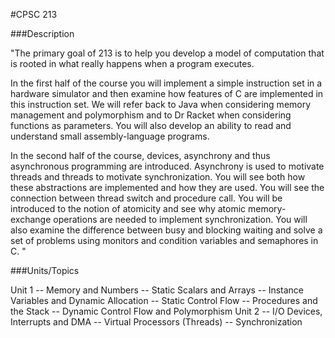 #CPSC 213 

###Description

"The primary goal of 213 is to help you develop a model of computation that is rooted in what really happens when a program executes. 

In the first half of the course you will implement a simple instruction set in a hardware simulator and then examine how features of C are implemented in this instruction set. We will refer back to Java when considering memory management and polymorphism and to Dr Racket when considering functions as parameters. You will also develop an ability to read and understand small assembly-language programs. 

In the second half of the course, devices, asynchrony and thus asynchronous programming are introduced. Asynchrony is used to motivate threads and threads to motivate synchronization. You will see both how these abstractions are implemented and how they are used. You will see the connection between thread switch and procedure call. You will be introduced to the notion of atomicity and see why atomic memory-exchange operations are needed to implement synchronization. You will also examine the difference between busy and blocking waiting and solve a set of problems using monitors and condition variables and semaphores in C.
"

###Units/Topics

Unit 1
-- Memory and Numbers 
-- Static Scalars and Arrays 
-- Instance Variables and Dynamic Allocation 
-- Static Control Flow 
-- Procedures and the Stack 
-- Dynamic Control Flow and Polymorphism 
Unit 2
-- I/O Devices, Interrupts and DMA 
-- Virtual Processors (Threads) 
-- Synchronization 
